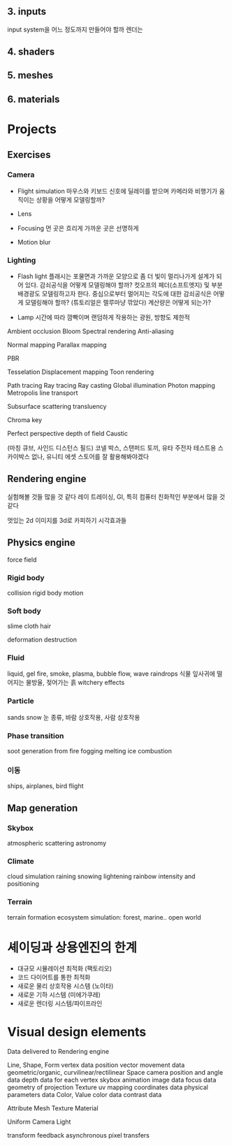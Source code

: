 

#

## 3. inputs
input system을 어느 정도까지 만들어야 할까
렌더는

## 4. shaders

## 5. meshes


## 6. materials




# Projects

## Exercises

### Camera

- Flight simulation
마우스와 키보드 신호에 딜레이를 받으며 카메라와 비행기가 움직이는 상황을 어떻게 모델링할까?

- Lens
	
- Focusing
먼 곳은 흐리게 가까운 곳은 선명하게

- Motion blur

### Lighting

- Flash light
플래시는 포물면과 가까운 모양으로 좀 더 빛이 멀리나가게 설계가 되어 있다. 감쇠공식을 어떻게 모델링해야 할까?
컷오프의 페더(소프트엣지) 및 부분배경광도 모델링하고자 한다. 중심으로부터 멀어지는 각도에 대한 감쇠공식은 어떻게 모델링해야 할까? (튜토리얼은 렐루마냥 깎았다)
계산량은 어떻게 되는가?

- Lamp
시간에 따라 깜빡이며 랜덤하게 작용하는 광원, 방향도 제한적


Ambient occlusion
Bloom
Spectral rendering
Anti-aliasing

Normal mapping
Parallax mapping

PBR

Tesselation
Displacement mapping
Toon rendering

Path tracing
Ray tracing
Ray casting
Global illumination
Photon mapping
Metropolis line transport

Subsurface scattering
transluency

Chroma key

Perfect perspective
depth of field
Caustic

(마칭 큐브, 사인드 디스턴스 필드)
코넬 박스, 스탠퍼드 토끼, 유타 주전자
테스트용 스카이박스 없나, 유니티 에셋 스토어를 잘 활용해봐야겠다


## Rendering engine



실험해볼 것들 많을 것 같다
레이 트레이싱, GI, 특히 컴퓨터 친화적인 부분에서 많을 것 같다

멋있는 2d 이미지를 3d로 카피하기
시각효과들





## Physics engine

force field


### Rigid body
collision
rigid body motion

### Soft body
slime
cloth
hair

deformation
destruction

### Fluid
liquid, gel
fire, smoke, plasma, bubble
flow, wave
raindrops
	식물 잎사귀에 떨어지는 물방울, 젖어가는 흙
witchery effects

### Particle
sands
snow
	눈 종류, 바람 상호작용, 사람 상호작용

### Phase transition
soot generation from fire
fogging
melting ice
combustion

### 이동
ships, airplanes, bird flight 





## Map generation

### Skybox
atmospheric scattering
astronomy

### Climate
cloud simulation
raining snowing lightening
rainbow intensity and positioning

### Terrain
terrain formation
ecosystem simulation: forest, marine..
open world



# 셰이딩과 상용엔진의 한계
- 대규모 시뮬레이션 최적화 (팩토리오)
- 코드 다이어트를 통한 최적화
- 새로운 물리 상호작용 시스템 (노이타)
- 새로운 기하 시스템 (미에가쿠레)
- 새로운 렌더링 시스템/파이프라인









# Visual design elements
Data delivered to Rendering engine

Line, Shape, Form
	vertex data
		position vector
	movement data
		geometric/organic, curvilinear/rectilinear
Space
	camera position and angle data
	depth data for each vertex
	skybox animation image data
	focus data
		geometry of projection
Texture
	uv mapping coordinates data
	physical parameters data
Color, Value
	color data
	contrast data


Attribute
	Mesh
Texture
	Material

Uniform
	Camera
	Light





transform feedback
asynchronous pixel transfers

